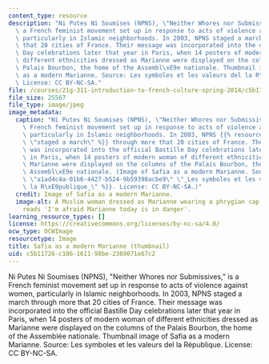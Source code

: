 ```yaml
---
content_type: resource
description: "Ni Putes Ni Soumises (NPNS), \"Neither Whores nor Submissives,\" is\
  \ a French feminist movement set up in response to acts of violence against women,\
  \ particularly in Islamic neighborhoods. In 2003, NPNS staged a march through more\
  \ that 20 cities of France. Their message was incorporated into the official Bastille\
  \ Day celebrations later that year in Paris, when 14 posters of modern woman of\
  \ different ethnicities dressed as Marianne were displayed on the columns of the\
  \ Palais Bourbon, the home of the Assembl\xE9e nationale. Thumbnail image of Safia\
  \ as a modern Marianne. Source: Les symboles et les valeurs del la R\xE9publique.\
  \ License: CC BY-NC-SA."
file: /courses/21g-311-introduction-to-french-culture-spring-2014/c5b11726c106161198be2369071e67c2_21g.311s14-th.jpg
file_size: 25567
file_type: image/jpeg
image_metadata:
  caption: "Ni Putes Ni Soumises (NPNS), \"Neither Whores nor Submissives,\" is a\
    \ French feminist movement set up in response to acts of violence against women,\
    \ particularly in Islamic neighborhoods. In 2003, NPNS {{% resource_link \"09a88647-e38f-44b5-9ff5-7f51d5575608\"\
    \ \"staged a march\" %}} through more that 20 cities of France. Their message\
    \ was incorporated into the official Bastille Day celebrations later that year\
    \ in Paris, when 14 posters of modern woman of different ethnicities dressed as\
    \ Marianne were displayed on the columns of the Palais Bourbon, the home of the\
    \ Assembl\xE9e nationale. (Image of Safia as a modern Marianne. Source: {{% resource_link\
    \ \"a1ad4c4a-01b6-4427-b524-9b59398acbe9\" \"_Les symboles et les valeurs del\
    \ la R\xE9publique_\" %}}. License: CC BY-NC-SA.)"
  credit: Image of Safia as a modern Marianne.
  image-alt: A Muslim woman dressed as Marianne wearing a phrygian cap. Text below
    reads 'I'm afraid Marianne today is in danger'.
learning_resource_types: []
license: https://creativecommons.org/licenses/by-nc-sa/4.0/
ocw_type: OCWImage
resourcetype: Image
title: Safia as a modern Marianne (thumbnail)
uid: c5b11726-c106-1611-98be-2369071e67c2
---
```

Ni Putes Ni Soumises (NPNS), "Neither Whores nor Submissives," is a French feminist movement set up in response to acts of violence against women, particularly in Islamic neighborhoods. In 2003, NPNS staged a march through more that 20 cities of France. Their message was incorporated into the official Bastille Day celebrations later that year in Paris, when 14 posters of modern woman of different ethnicities dressed as Marianne were displayed on the columns of the Palais Bourbon, the home of the Assemblée nationale. Thumbnail image of Safia as a modern Marianne. Source: Les symboles et les valeurs del la République. License: CC BY-NC-SA.